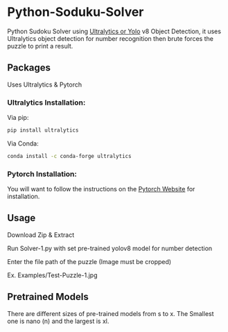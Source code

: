 # Python-Soduku-Solver
Python Sudoku Solver using [Ultralytics or Yolo](https://docs.ultralytics.com/quickstart/) v8 Object Detection, it uses Ultralytics object detection for number recognition then brute forces the puzzle to print a result.


## Packages
Uses Ultralytics & Pytorch

### Ultralytics Installation:

Via pip: 
```bash
pip install ultralytics
```

Via Conda: 
```bash
conda install -c conda-forge ultralytics
```
### Pytorch Installation:
You will want to follow the instructions on the [Pytorch Website](https://pytorch.org/get-started/locally/) for installation.

## Usage
Download Zip & Extract

Run Solver-1.py with set pre-trained yolov8 model for number detection

Enter the file path of the puzzle (Image must be cropped)

Ex. Examples/Test-Puzzle-1.jpg

## Pretrained Models
There are different sizes of pre-trained models from s to x. The Smallest one is nano (n) and the largest is xl.
